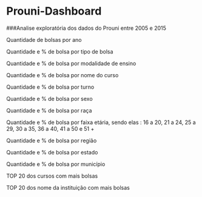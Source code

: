 # Prouni-Dashboard
###Analise exploratória dos dados do Prouni entre 2005 e 2015


Quantidade de bolsas por ano 

Quantidade e % de bolsa por tipo de bolsa

Quantidade e % de bolsa por modalidade de ensino

Quantidade e % de bolsa por nome do curso

Quantidade e % de bolsa por turno

Quantidade e % de bolsa por sexo

Quantidade e % de bolsa por raça

Quantidade e % de bolsa por faixa etária, sendo elas : 16 a 20, 21 a 24, 25 a 29, 30 a 35, 36 a 40, 41 a 50 e 51 +  

Quantidade e % de bolsa por região 

Quantidade e % de bolsa por estado

Quantidade e % de bolsa por município

TOP 20 dos cursos com mais bolsas

TOP 20 dos nome da instituição com mais bolsas



